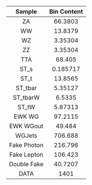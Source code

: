 |Sample|Bin Content| 
|:-----------:|:-----------:| 
|ZA|66.3803| 
|WW|13.8379| 
|WZ|3.35304| 
|ZZ|3.35304| 
|TTA|68.405| 
|ST_s|0.185717| 
|ST_t|13.8565| 
|ST_tbar|5.35127| 
|ST_tbarW|6.5335| 
|ST_tW|5.87313| 
|EWK WG|97.2115| 
|EWK WGout|49.484| 
|WGJets|706.688| 
|Fake Photon|216.796| 
|Fake Lepton|106.423| 
|Double Fake|40.7207| 
|DATA|1401| 
